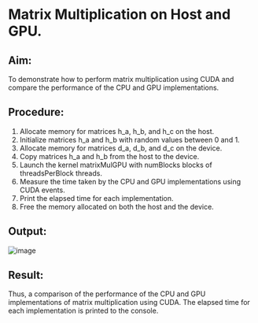 # Matrix Multiplication on Host and GPU.

## Aim:
To demonstrate how to perform matrix multiplication using CUDA and compare the performance of the CPU and GPU implementations.
## Procedure:
1. Allocate memory for matrices h_a, h_b, and h_c on the host.
2. Initialize matrices h_a and h_b with random values between 0 and 1.
3. Allocate memory for matrices d_a, d_b, and d_c on the device.
4. Copy matrices h_a and h_b from the host to the device.
5. Launch the kernel matrixMulGPU with numBlocks blocks of threadsPerBlock threads.
6. Measure the time taken by the CPU and GPU implementations using CUDA events.
7. Print the elapsed time for each implementation.
8. Free the memory allocated on both the host and the device.
## Output:
![image](https://github.com/Kavya-Bollineni22/-PCA-Implement-Matrix-Multiplication-using-CUDA-C.-Find-the-elapsed-time./assets/75235813/875456aa-c604-45db-b9fd-8e81e5527ff8)

## Result:
Thus, a comparison of the performance of the CPU and GPU implementations of matrix multiplication using CUDA. The elapsed time for each implementation is printed to the console.
